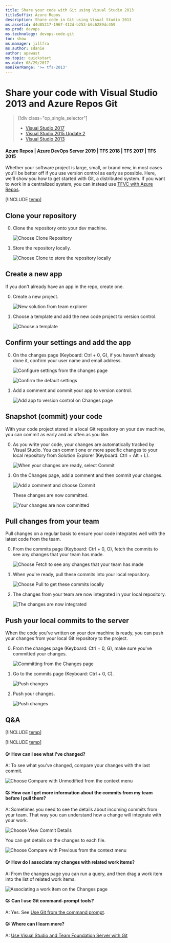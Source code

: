 ```yaml
---
title: Share your code with Git using Visual Studio 2013
titleSuffix: Azure Repos
description: Share code in Git using Visual Studio 2013
ms.assetid: d4d85217-1967-412d-b253-b6c6289dc459
ms.prod: devops
ms.technology: devops-code-git 
toc: show
ms.manager: jillfra
ms.author: sdanie
author: apawast
ms.topic: quickstart
ms.date: 08/29/2017
monikerRange: '>= tfs-2013'
---
```



# Share your code with Visual Studio 2013 and Azure Repos Git

> [!div class="op_single_selector"]
> - [Visual Studio 2017](share-your-code-in-git-vs-2017.md)
> - [Visual Studio 2015 Update 2](share-your-code-in-git-vs.md)
> - [Visual Studio 2013](share-your-code-in-git-vs-2013.md)   

#### Azure Repos | Azure DevOps Server 2019 | TFS 2018 | TFS 2017 | TFS 2015  

Whether your software project is large, small, or brand new, 
in most cases you'll be better off if you use version control 
as early as possible. Here, we'll show you how to get started with 
Git, a distributed system. If you want to work in a centralized system, 
you can instead use [TFVC with Azure Repos](../../repos/tfvc/share-your-code-in-tfvc-vs.md).

[!INCLUDE [temp](_shared/open-team-project-in-vs.md)]

## Clone your repository

0. Clone the repository onto your dev machine.

   ![Choose Clone Repository](_img/share-your-code-in-git-vs/IC684063.png)

1. Store the repository locally.

   ![Choose Clone to store the repository locally](_img/share-your-code-in-git-vs/IC682931.png)

## Create a new app
If you don't already have an app in the repo, create one.

0. Create a new project.

   ![New solution from team explorer](_img/share-your-code-in-git-vs/team-explorer-git-new-solution.png)

1. Choose a template and add the new code project to version control.

   ![Choose a template](_img/create-your-app-vs/IC687148.png)

## Confirm your settings and add the app

0. On the changes page (Keyboard: Ctrl + 0, G), if you haven't already done it,
   confirm your user name and email address.

   ![Configure settings from the changes page](_img/share-your-code-in-git-vs/confirm-git-settings-from-changes-page.png)

   ![Confirm the default settings](_img/share-your-code-in-git-vs/git-initial-settings-with-default-values.png)

1. Add a comment and commit your app to version control.

   ![Add app to version control on Changes page](_img/share-your-code-in-git-vs/team-explorer-git-changes-add-app.png)


## Snapshot (commit) your code

With your code project stored in a local Git repository on your dev machine, 
you can commit as early and as often as you like.

0. As you write your code, your changes are automatically tracked by Visual Studio. 
   You can commit one or more specific changes to your local repository from Solution Explorer
   (Keyboard: Ctrl + Alt + L).

   ![When your changes are ready, select Commit](_img/share-your-code-in-git-vs/IC683030.png)

1. On the Changes page, add a comment and then commit your changes.

   ![Add a comment and choose Commit](_img/share-your-code-in-git-vs/IC683031.png)

   These changes are now committed.

   ![Your changes are now committed](_img/share-your-code-in-git-vs/IC683032.png)

## Pull changes from your team

Pull changes on a regular basis to ensure your code integrates well with the latest code from the team.

0. From the commits page (Keyboard: Ctrl + 0, O), fetch the commits to see any changes that your team has made.

   ![Choose Fetch to see any changes that your team has made](_img/share-your-code-in-git-vs/IC682939.png)

1. When you're ready, pull these commits into your local repository.

   ![Choose Pull to get these commits locally](_img/share-your-code-in-git-vs/IC682942.png)

2. The changes from your team are now integrated in your local repository.

   ![The changes are now integrated](_img/share-your-code-in-git-vs/IC682943.png)

## Push your local commits to the server

When the code you've written on your dev machine is ready, you can push your changes from your local Git repository to the project.

0. From the changes page (Keyboard: Ctrl + 0, G), make sure you've committed your changes.

   ![Committing from the Changes page](_img/share-your-code-in-git-vs/IC682975.png)

1. Go to the commits page (Keyboard: Ctrl + 0, C).

   ![Push changes](_img/share-your-code-in-git-vs/IC682976.png)

2. Push your changes.

   ![Push changes](_img/share-your-code-in-git-vs/IC682977.png)


## Q&A

<!-- BEGINSECTION class="md-qanda" -->

[!INCLUDE [temp](_shared/open-team-project-in-vs-qa.md)]

[!INCLUDE [temp](_shared/qa-vs-launch-fail.md)]


#### Q: How can I see what I've changed?

A: To see what you've changed, compare your changes with the last commit.

 ![Choose Compare with Unmodified from the context menu](_img/share-your-code-in-git-vs/IC685270.png)

#### Q: How can I get more information about the commits from my team before I pull them?

A: Sometimes you need to see the details about incoming commits from your team. That way you can understand how a change will integrate with your work.

 ![Choose View Commit Details](_img/share-your-code-in-git-vs/IC682940.png)

 You can get details on the changes to each file.

 ![Choose Compare with Previous from the context menu](_img/share-your-code-in-git-vs/IC685291.png)

#### Q: How do I associate my changes with related work items?

A: From the changes page you can run a query, and then drag a work item into the list of related work items.

 ![Associating a work item on the Changes page](_img/share-your-code-in-git-vs/IC685315.png)

#### Q: Can I use Git command-prompt tools?

A: Yes. See [Use Git from the command prompt](command-prompt.md).

#### Q: Where can I learn more?

A: [Use Visual Studio and Team Foundation Server with Git](overview.md)

<!-- ENDSECTION --> 
